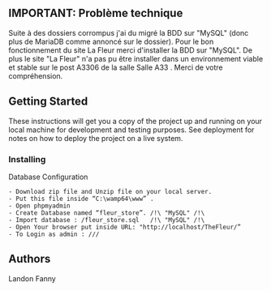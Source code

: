 ## IMPORTANT: Problème technique
Suite à des dossiers corrompus j'ai du migré la BDD sur "MySQL" (donc plus de MariaDB comme annoncé sur le dossier). Pour le bon fonctionnement du site La Fleur merci d'installer la BDD sur "MySQL".
De plus le site "La Fleur" n'a pas pu être installer dans un environnement viable et stable sur le post A3306 de la salle  Salle A33 .
Merci de votre compréhension.

## Getting Started

These instructions will get you a copy of the project up and running on your local machine for development and testing purposes. See deployment for notes on how to deploy the project on a live system.

### Installing

Database Configuration
```
- Download zip file and Unzip file on your local server.
- Put this file inside “C:\wamp64\www” .
- Open phpmyadmin
- Create Database named “fleur_store”. /!\ "MySQL" /!\
- Import database : /fleur_store.sql   /!\ "MySQL" /!\
- Open Your browser put inside URL: "http://localhost/TheFleur/”
- To Login as admin : ///
```


## Authors
Landon Fanny
